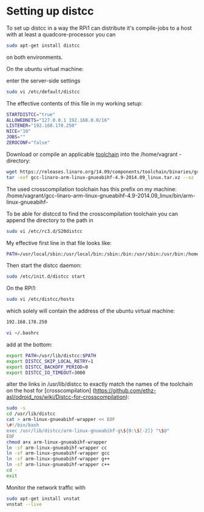 

Setting up distcc
=================

To set up distcc in a way the RPi1 can distribute it's compile-jobs to a host with at least a quadcore-processor you can
```sh
sudo apt-get install distcc
```
on both environments.

On the ubuntu virtual machine:

enter the server-side settings

```sh
sudo vi /etc/default/distcc
```
The effective contents of this file in my working setup:
```sh
STARTDISTCC="true"
ALLOWEDNETS="127.0.0.1 192.168.0.0/16"
LISTENER="192.168.178.250"
NICE="10"
JOBS=""
ZEROCONF="false"
```
Download or compile an applicable [toolchain](https://releases.linaro.org/14.09/components/toolchain/binaries/) into the /home/vagrant - directory:
```sh
wget https://releases.linaro.org/14.09/components/toolchain/binaries/gcc-linaro-arm-linux-gnueabihf-4.9-2014.09_linux.tar.xz
tar -xvf gcc-linaro-arm-linux-gnueabihf-4.9-2014.09_linux.tar.xz --xz
```

The used crosscompilation toolchain has this prefix on my machine:
/home/vagrant/gcc-linaro-arm-linux-gnueabihf-4.9-2014.09_linux/bin/arm-linux-gnueabihf-

To be able for distccd to find the crosscompilation toolchain you can append the directory to the path in 
```sh
sudo vi /etc/rc3.d/S20distcc
```

My effective first line in that file looks like:
```sh
PATH=/usr/local/sbin:/usr/local/bin:/sbin:/bin:/usr/sbin:/usr/bin:/home/vagrant/gcc-linaro-arm-linux-gnueabihf-4.9-2014.09_linux/bin
```

Then start the distcc daemon:
```sh
sudo /etc/init.d/distcc start
```



On the RPi1: 
```sh
sudo vi /etc/distcc/hosts
```
which solely will contain the address of the ubuntu virtual machine:
```sh
192.168.178.250
```

```sh
vi ~/.bashrc
```
add at the bottom:
```sh
export PATH=/usr/lib/distcc:$PATH
export DISTCC_SKIP_LOCAL_RETRY=1
export DISTCC_BACKOFF_PERIOD=0
export DISTCC_IO_TIMEOUT=3000
```

alter the links in /usr/lib/distcc to exactly match the names of the toolchain on the host for [crosscompilation]
(https://github.com/ethz-asl/odroid_ros/wiki/Distcc-for-crosscompilation):

```sh
sudo -s
cd /usr/lib/distcc
cat > arm-linux-gnueabihf-wrapper << EOF
\#!/bin/bash
exec /usr/lib/distcc/arm-linux-gnueabihf-g\${0:\$[-2]} "\$@"
EOF
chmod a+x arm-linux-gnueabihf-wrapper
ln -sf arm-linux-gnueabihf-wrapper cc
ln -sf arm-linux-gnueabihf-wrapper gcc
ln -sf arm-linux-gnueabihf-wrapper g++
ln -sf arm-linux-gnueabihf-wrapper c++
cd -
exit
```

Monitor the network traffic with
```sh
sudo apt-get install vnstat
vnstat --live
```

